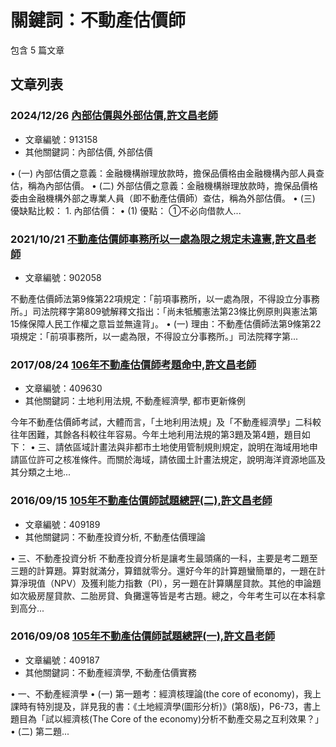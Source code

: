 # 關鍵詞：不動產估價師

包含 5 篇文章

## 文章列表

### 2024/12/26 [內部估價與外部估價,許文昌老師](../../articles/913158_%E5%85%A7%E9%83%A8%E4%BC%B0%E5%83%B9%E8%88%87%E5%A4%96%E9%83%A8%E4%BC%B0%E5%83%B9%2C%E8%A8%B1%E6%96%87%E6%98%8C%E8%80%81%E5%B8%AB.md)
- 文章編號：913158
- 其他關鍵詞：內部估價, 外部估價

• (一) 內部估價之意義：金融機構辦理放款時，擔保品價格由金融機構內部人員查估，稱為內部估價。 • (二) 外部估價之意義：金融機構辦理放款時，擔保品價格委由金融機構外部之專業人員（即不動產估價師）查估，稱為外部估價。 • (三) 優缺點比較： 1. 內部估價： • (1) 優點： ①不必向借款人...

### 2021/10/21 [不動產估價師事務所以一處為限之規定未違憲,許文昌老師](../../articles/902058_%E4%B8%8D%E5%8B%95%E7%94%A2%E4%BC%B0%E5%83%B9%E5%B8%AB%E4%BA%8B%E5%8B%99%E6%89%80%E4%BB%A5%E4%B8%80%E8%99%95%E7%82%BA%E9%99%90%E4%B9%8B%E8%A6%8F%E5%AE%9A%E6%9C%AA%E9%81%95%E6%86%B2%2C%E8%A8%B1%E6%96%87%E6%98%8C%E8%80%81%E5%B8%AB.md)
- 文章編號：902058

不動產估價師法第9條第22項規定：「前項事務所，以一處為限，不得設立分事務所。」司法院釋字第809號解釋文指出：「尚未牴觸憲法第23條比例原則與憲法第15條保障人民工作權之意旨並無違背」。 • (一) 理由：不動產估價師法第9條第22項規定：「前項事務所，以一處為限，不得設立分事務所。」司法院釋字第...

### 2017/08/24 [106年不動產估價師考題命中,許文昌老師](../../articles/409630_106%E5%B9%B4%E4%B8%8D%E5%8B%95%E7%94%A2%E4%BC%B0%E5%83%B9%E5%B8%AB%E8%80%83%E9%A1%8C%E5%91%BD%E4%B8%AD%2C%E8%A8%B1%E6%96%87%E6%98%8C%E8%80%81%E5%B8%AB.md)
- 文章編號：409630
- 其他關鍵詞：土地利用法規, 不動產經濟學, 都市更新條例

今年不動產估價師考試，大體而言，「土地利用法規」及「不動產經濟學」二科較往年困難，其餘各科較往年容易。今年土地利用法規的第3題及第4題，題目如下： • 三、請依區域計畫法與非都市土地使用管制規則規定，說明在海域用地申請區位許可之核准條件。而關於海域，請依國土計畫法規定，說明海洋資源地區及其分類之土地...

### 2016/09/15 [105年不動產估價師試題總評(二),許文昌老師](../../articles/409189_105%E5%B9%B4%E4%B8%8D%E5%8B%95%E7%94%A2%E4%BC%B0%E5%83%B9%E5%B8%AB%E8%A9%A6%E9%A1%8C%E7%B8%BD%E8%A9%95%28%E4%BA%8C%29%2C%E8%A8%B1%E6%96%87%E6%98%8C%E8%80%81%E5%B8%AB.md)
- 文章編號：409189
- 其他關鍵詞：不動產投資分析, 不動產估價理論

• 三、不動產投資分析 不動產投資分析是讓考生最頭痛的一科，主要是考二題至三題的計算題。算對就滿分，算錯就零分。還好今年的計算題蠻簡單的，一題在計算淨現值（NPV）及獲利能力指數（PI），另一題在計算購屋貸款。其他的申論題如次級房屋貸款、二胎房貸、負攤還等皆是考古題。總之，今年考生可以在本科拿到高分...

### 2016/09/08 [105年不動產估價師試題總評(一),許文昌老師](../../articles/409187_105%E5%B9%B4%E4%B8%8D%E5%8B%95%E7%94%A2%E4%BC%B0%E5%83%B9%E5%B8%AB%E8%A9%A6%E9%A1%8C%E7%B8%BD%E8%A9%95%28%E4%B8%80%29%2C%E8%A8%B1%E6%96%87%E6%98%8C%E8%80%81%E5%B8%AB.md)
- 文章編號：409187
- 其他關鍵詞：不動產經濟學, 不動產估價實務

• 一、不動產經濟學 • (一) 第一題考：經濟核理論(the core of economy)，我上課時有特別提及，詳見我的書：《土地經濟學(圖形分析)》(第8版)，P6-73，書上題目為「試以經濟核(The Core of the economy)分析不動產交易之互利效果？」 • (二) 第二題...

